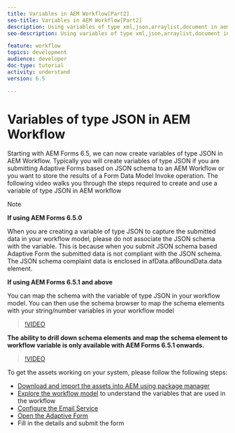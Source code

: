 ```yaml
---
title: Variables in AEM Workflow[Part2]
seo-title: Variables in AEM Workflow[Part2]
description: Using variables of type xml,json,arraylist,document in aem workflow
seo-description: Using variables of type xml,json,arraylist,document in aem workflow

feature: workflow
topics: development
audience: developer
doc-type: tutorial
activity: understand
version: 6.5

---
```

# Variables of type JSON in AEM Workflow

Starting with AEM Forms 6.5, we can now create variables of type JSON in AEM Workflow. Typically you will create variables of type JSON if you are submitting Adaptive Forms based on JSON schema to an AEM Workflow or you want to store the results of a Form Data Model Invoke operation. The following video walks you through the steps required to create and use a variable of type JSON in AEM workflow
>[!NOTE]

**If using AEM Forms 6.5.0**

When you are creating a variable of type JSON to capture the submitted data in your workflow model, please do not associate the JSON schema with the variable. This is because when you submit JSON schema based Adaptive Form the submitted data is not compliant with the JSON schema. The JSON schema complaint data is enclosed in afData.afBoundData.data element.

**If using AEM Forms 6.5.1 and above**

You can map the schema with the variable of type JSON in your workflow model. You can then use the schema browser to map the schema elements with your string/number variables in your workflow model

>[!VIDEO](https://video.tv.adobe.com/v/26444?quality=12&learn=on)

**The ability to drill down schema elements and map the schema element to workflow variable is only available with AEM Forms 6.5.1 onwards.**

>[!VIDEO](https://video.tv.adobe.com/v/28097?quality=12&learn=on)

To get the assets working on your system, please follow the following steps:

* [Download and import the assets into AEM using package manager](assets/jsonandstringvariable.zip)
* [Explore the workflow model](http://localhost:4502/editor.html/conf/global/settings/workflow/models/jsonvariable.html) to understand the variables that are used in the workflow
* [Configure the Email Service](https://helpx.adobe.com/experience-manager/6-5/sites/administering/using/notification.html#ConfiguringtheMailService)
* [Open the Adaptive Form](http://localhost:4502/content/dam/formsanddocuments/afbasedonjson/jcr:content?wcmmode=disabled)
* Fill in the details and submit the form
